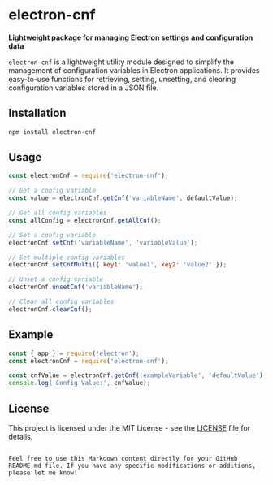 
# electron-cnf

**Lightweight package for managing Electron settings and configuration data**

`electron-cnf` is a lightweight utility module designed to simplify the management of configuration variables in Electron applications. It provides easy-to-use functions for retrieving, setting, unsetting, and clearing configuration variables stored in a JSON file.

## Installation

```bash
npm install electron-cnf
```

## Usage

```javascript
const electronCnf = require('electron-cnf');

// Get a config variable
const value = electronCnf.getCnf('variableName', defaultValue);

// Get all config variables
const allConfig = electronCnf.getAllCnf();

// Set a config variable
electronCnf.setCnf('variableName', 'variableValue');

// Set multiple config variables
electronCnf.setCnfMulti({ key1: 'value1', key2: 'value2' });

// Unset a config variable
electronCnf.unsetCnf('variableName');

// Clear all config variables
electronCnf.clearCnf();
```

## Example

```javascript
const { app } = require('electron');
const electronCnf = require('electron-cnf');

const cnfValue = electronCnf.getCnf('exampleVariable', 'defaultValue');
console.log('Config Value:', cnfValue);
```

## License

This project is licensed under the MIT License - see the [LICENSE](LICENSE) file for details.
```

Feel free to use this Markdown content directly for your GitHub README.md file. If you have any specific modifications or additions, please let me know!